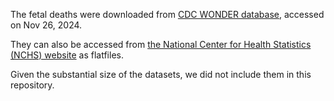 The fetal deaths were downloaded from [CDC WONDER database](https://wonder.cdc.gov/), accessed on Nov 26, 2024.

They can also be accessed from [the National Center for Health Statistics (NCHS) website](https://www.cdc.gov/nchs/data_access/vitalstatsonline.htm) as flatfiles.

Given the substantial size of the datasets, we did not include them in this repository.
